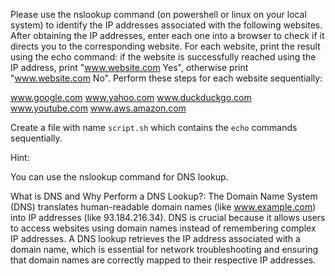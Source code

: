 Please use the nslookup command (on powershell or linux on your local system) to identify the IP addresses associated with the following websites. After obtaining the IP addresses, enter each one into a browser to check if it directs you to the corresponding website. For each website, print the result using the echo command: if the website is successfully reached using the IP address, print "www.website.com Yes", otherwise print "www.website.com No". Perform these steps for each website sequentially:

www.google.com
www.yahoo.com
www.duckduckgo.com
www.youtube.com
www.aws.amazon.com

Create a file with name `script.sh` which contains the `echo` commands sequentially.

Hint:

You can use the nslookup command for DNS lookup.

What is DNS and Why Perform a DNS Lookup?: The Domain Name System (DNS) translates human-readable domain names (like www.example.com) into IP addresses (like 93.184.216.34). DNS is crucial because it allows users to access websites using domain names instead of remembering complex IP addresses. A DNS lookup retrieves the IP address associated with a domain name, which is essential for network troubleshooting and ensuring that domain names are correctly mapped to their respective IP addresses.